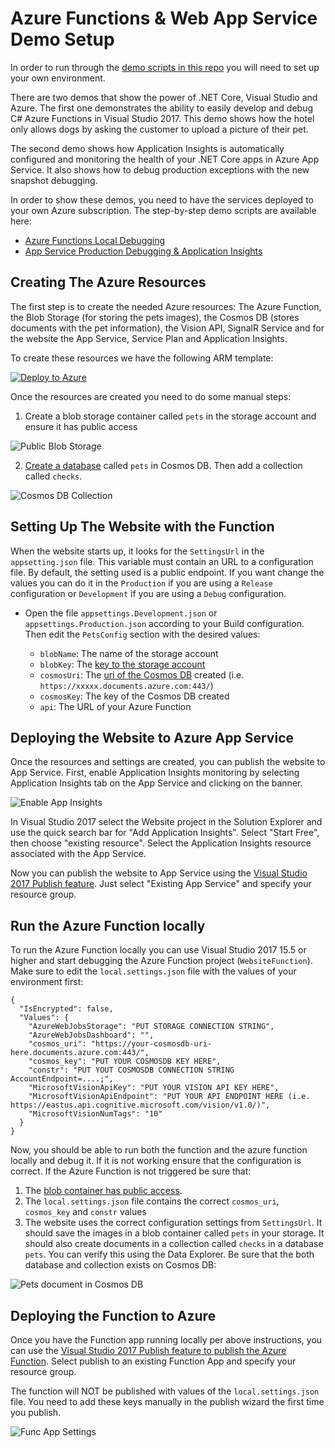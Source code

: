 # Azure Functions & Web App Service Demo Setup

In order to run through the [demo scripts in this repo](../DemoScripts) you will need to set up your own environment. 

There are two demos that show the power of .NET Core, Visual Studio and Azure. The first one demonstrates the ability to easily develop and debug C# Azure Functions in Visual Studio 2017. This demo shows how the hotel only allows dogs by asking the customer to upload a picture of their pet.

The second demo shows how Application Insights is automatically configured and monitoring the health of your .NET Core apps in Azure App Service. It also shows how to debug production exceptions with the new snapshot debugging. 

In order to show these demos, you need to have the services deployed to your own Azure subscription. The step-by-step demo scripts are available here:
* [Azure Functions Local Debugging](../DemoScripts/AzureFunctionsNETCoreDebugging.pdf)
* [App Service Production Debugging & Application Insights](../DemoScripts/ProductionNETCoreDebugging.pdf)

## Creating The Azure Resources

The first step is to create the needed Azure resources: The Azure Function, the Blob Storage (for storing the pets images), the Cosmos DB (stores documents with the pet information), the Vision API, SignalR Service and for the website the App Service, Service Plan and Application Insights. 

To create these resources we have the following ARM template:

<a href="https://portal.azure.com/#create/Microsoft.Template/uri/https%3A%2F%2Fraw.githubusercontent.com%2FMicrosoft%2FSmartHotel360-Website%2Fmaster%2FSource%2FSmartHotel360.WebsiteARM%2Fsmarthote360.website.deployment.json?target=_blank" target='_blank'><img src="Images/deploy-to-azure.png" alt="Deploy to Azure"/></a>

Once the resources are created you need to do some manual steps:

1. Create a blob storage container called `pets` in the storage account and ensure it has public access

![Public Blob Storage](Images/blob.png)

2. [Create a database](https://docs.microsoft.com/en-us/azure/cosmos-db/create-sql-api-dotnet#add-a-collection) called `pets` in Cosmos DB. Then add a collection called `checks`.

![Cosmos DB Collection](Images/collection.png)

## Setting Up The Website with the Function

When the website starts up, it looks for the `SettingsUrl` in the `appsetting.json` file. This variable must contain an URL to a configuration file. By default, the setting used is a public endpoint. If you want change the values you can do it in the `Production` if you are using a `Release `configuration or `Development` if you are using a `Debug` configuration.

* Open the file `appsettings.Development.json` or `appsettings.Production.json` according to your Build configuration. Then edit the `PetsConfig` section with the desired values:

  * `blobName`: The name of the storage account
  * `blobKey`: The [key to the storage account](https://docs.microsoft.com/en-us/azure/storage/common/storage-create-storage-account#manage-your-storage-account)
  * `cosmosUri`: The [uri of the Cosmos DB](https://docs.microsoft.com/en-us/azure/cosmos-db/create-sql-api-dotnet#update-your-connection-string) created (i.e. `https://xxxxx.documents.azure.com:443/`)
  * `cosmosKey`: The key of the Cosmos DB created
  * `api`: The URL of your Azure Function

## Deploying the Website to Azure App Service

Once the resources and settings are created, you can publish the website to App Service. First, enable Application Insights monitoring by selecting Application Insights tab on the App Service and clicking on the banner.

![Enable App Insights](Images/appinsights.png)

In Visual Studio 2017 select the Website project in the Solution Explorer and use the quick search bar for "Add Application Insights". Select "Start Free", then choose "existing resource". Select the Application Insights resource associated with the App Service. 

Now you can publish the website to App Service using the [Visual Studio 2017 Publish feature](https://docs.microsoft.com/en-us/aspnet/core/tutorials/publish-to-azure-webapp-using-vs#deploy-the-app-to-azure). Just select "Existing App Service" and specify your resource group.

## Run the Azure Function locally

To run the Azure Function locally you can use Visual Studio 2017 15.5 or higher and start debugging the Azure Function project (`WebsiteFunction`). Make sure to edit the `local.settings.json` file with the values of your environment first:

```
{
  "IsEncrypted": false,
  "Values": {
    "AzureWebJobsStorage": "PUT STORAGE CONNECTION STRING",
    "AzureWebJobsDashboard": "",
    "cosmos_uri": "https://your-cosmosdb-uri-here.documents.azure.com:443/",
    "cosmos_key": "PUT YOUR COSMOSDB KEY HERE",
    "constr": "PUT YOUT COSMOSDB CONNECTION STRING AccountEndpoint=....;",
    "MicrosoftVisionApiKey": "PUT YOUR VISION API KEY HERE",
    "MicrosoftVisionApiEndpoint": "PUT YOUR API ENDPOINT HERE (i.e. https://eastus.api.cognitive.microsoft.com/vision/v1.0/)",
    "MicrosoftVisionNumTags": "10"
  }
}
```

Now, you should be able to run both the function and the azure function locally and debug it. If it is not working ensure that the configuration is correct. If the Azure Function is not triggered be sure that:

1. The [blob container has public access](https://docs.microsoft.com/en-us/azure/storage/blobs/storage-manage-access-to-resources).
2. The `local.settings.json` file contains the correct `cosmos_uri`, `cosmos_key` and `constr` values
3. The website uses the correct configuration settings from `SettingsUrl`. It should save the images in a blob container called `pets` in your storage. It should also create documents in a collection called `checks` in a database `pets`. You can verify this using the Data Explorer. Be sure that the both database and collection exists on Cosmos DB:

![Pets document in Cosmos DB](Images/pets-document.png)

## Deploying the Function to Azure

Once you have the Function app running locally per above instructions, you can use the [Visual Studio 2017 Publish feature to publish the Azure Function](https://docs.microsoft.com/en-us/azure/azure-functions/functions-develop-vs#publish-to-azure).  Select publish to an existing Function App and specify your resource group. 

The function will NOT be published with values of the `local.settings.json` file. You need to add these keys manually in the publish wizard the first time you publish. 

![Func App Settings](Images/funcapp-settings.png)


